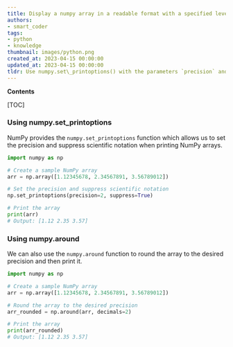 ```yaml
---
title: Display a numpy array in a readable format with a specified level of precision
authors:
- smart_coder
tags:
- python
- knowledge
thumbnail: images/python.png
created_at: 2023-04-15 00:00:00
updated_at: 2023-04-15 00:00:00
tldr: Use numpy.set\_printoptions() with the parameters `precision` and `suppress` set to the desired values.
---
```


**Contents**

[TOC]

### Using numpy.set_printoptions

NumPy provides the `numpy.set_printoptions` function which allows us to set the precision and suppress scientific notation when printing NumPy arrays.

```python
import numpy as np

# Create a sample NumPy array
arr = np.array([1.12345678, 2.34567891, 3.56789012])

# Set the precision and suppress scientific notation
np.set_printoptions(precision=2, suppress=True)

# Print the array
print(arr)
# Output: [1.12 2.35 3.57]
```

### Using numpy.around

We can also use the `numpy.around` function to round the array to the desired precision and then print it.

```python
import numpy as np

# Create a sample NumPy array
arr = np.array([1.12345678, 2.34567891, 3.56789012])

# Round the array to the desired precision
arr_rounded = np.around(arr, decimals=2)

# Print the array
print(arr_rounded)
# Output: [1.12 2.35 3.57]
```
